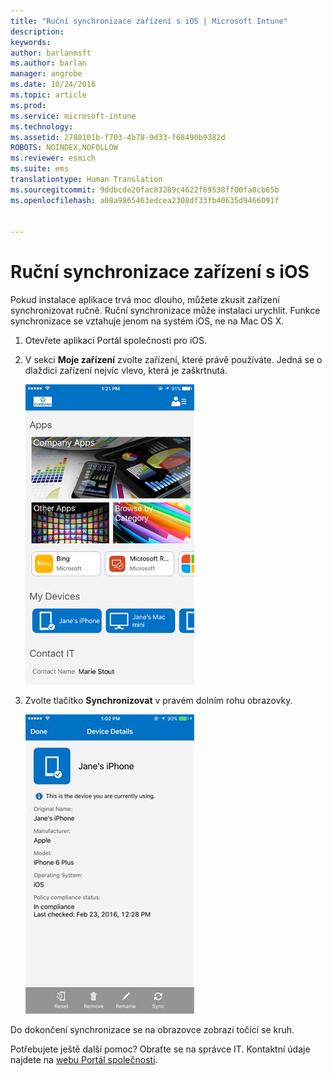 ```yaml
---
title: "Ruční synchronizace zařízení s iOS | Microsoft Intune"
description: 
keywords: 
author: barlanmsft
ms.author: barlan
manager: angrobe
ms.date: 10/24/2016
ms.topic: article
ms.prod: 
ms.service: microsoft-intune
ms.technology: 
ms.assetid: 2780101b-f703-4b78-9d33-f68490b9382d
ROBOTS: NOINDEX,NOFOLLOW
ms.reviewer: esmich
ms.suite: ems
translationtype: Human Translation
ms.sourcegitcommit: 9ddbcde20fac83289c4622f69538ff00fa0cb65b
ms.openlocfilehash: a08a9865463edcea2308df33fb40635d9466091f


---
```



# <a name="sync-your-ios-device-manually"></a>Ruční synchronizace zařízení s iOS

Pokud instalace aplikace trvá moc dlouho, můžete zkusit zařízení synchronizovat ručně. Ruční synchronizace může instalaci urychlit. Funkce synchronizace se vztahuje jenom na systém iOS, ne na Mac OS X.

1. Otevřete aplikaci Portál společnosti pro iOS.

2. V sekci **Moje zařízení** zvolte zařízení, které právě používáte. Jedná se o dlaždici zařízení nejvíc vlevo, která je zaškrtnutá.

    ![Obrazovka zařízení se sekcí Moje zařízení](./media/ios-sync-1-comp-portal-apps.png)

3.  Zvolte tlačítko **Synchronizovat** v pravém dolním rohu obrazovky.

    ![Podrobnosti zařízení s tlačítkem Synchronizovat](./media/ios-sync-2-sync-button.png)

Do dokončení synchronizace se na obrazovce zobrazí točící se kruh.

Potřebujete ještě další pomoc? Obraťte se na správce IT. Kontaktní údaje najdete na [webu Portál společnosti](http://portal.manage.microsoft.com).



<!--HONumber=Nov16_HO1-->


